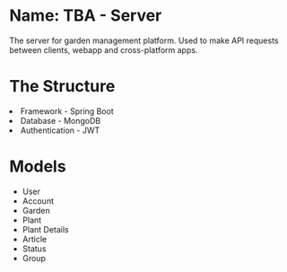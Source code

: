 # Name: TBA - Server
The server for garden management platform. Used to make API requests between clients, webapp and cross-platform apps.

# The Structure
<li>Framework - Spring Boot</li>
<li>Database - MongoDB</li>
<li>Authentication - JWT</li>

# Models
<ul>
  <li>User</li>  
  <li>Account</li>  
  <li>Garden</li>  
  <li>Plant</li>  
  <li>Plant Details</li>
  <li>Article</li>
  <li>Status</li>
  <li>Group</li>
</ul>
